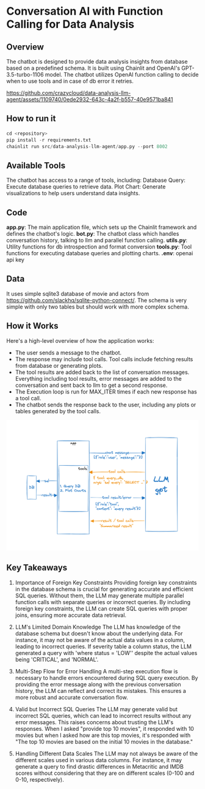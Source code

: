 # Conversation AI with Function Calling for Data Analysis

## Overview

The chatbot is designed to provide data analysis insights from database based on a predefined schema. It is built using Chainlit and OpenAI's GPT-3.5-turbo-1106 model. The chatbot utilizes OpenAI function calling to decide when to use tools and in case of db error it retries.

https://github.com/crazycloud/data-analysis-llm-agent/assets/1109740/0ede2932-643c-4a2f-b557-40e9571ba841

## How to run it

```python
cd <repository>
pip install -r requirements.txt
chainlit run src/data-analysis-llm-agent/app.py --port 8002
```

## Available Tools

The chatbot has access to a range of tools, including:
Database Query: Execute database queries to retrieve data.
Plot Chart: Generate visualizations to help users understand data insights.

## Code

**app.py**: The main application file, which sets up the Chainlit framework and defines the chatbot's logic.
**bot.py**: The chatbot class which handles conversation history, talking to llm and parallel function calling.
**utils.py**: Utility functions for db introspection and format conversion
**tools.py**: Tool functions for executing database queries and plotting charts.
**.env**: openai api key

## Data

It uses simple sqlite3 database of movie and actors from https://github.com/slackhq/sqlite-python-connect/. The schema is very simple with only two tables but should work with more complex schema.

## How it Works

Here's a high-level overview of how the application works:

- The user sends a message to the chatbot.
- The response may include tool calls. Tool calls include fetching results from database or generating plots.
- The tool results are added back to the list of conversation messages. Everything including tool results, error messages are added to the conversation and sent back to llm to get a second response.
- The Execution loop is run for MAX_ITER times if each new response has a tool call.
- The chatbot sends the response back to the user, including any plots or tables generated by the tool calls.

![Function Calling with DB Query tool and Visualization tool](./assets/flow.png)

## Key Takeaways

1. Importance of Foreign Key Constraints
   Providing foreign key constraints in the database schema is crucial for generating accurate and efficient SQL queries. Without them, the LLM may generate multiple parallel function calls with separate queries or incorrect queries. By including foreign key constraints, the LLM can create SQL queries with proper joins, ensuring more accurate data retrieval.

2. LLM's Limited Domain Knowledge
   The LLM has knowledge of the database schema but doesn't know about the underlying data. For instance, it may not be aware of the actual data values in a column, leading to incorrect queries. If severity table a column status, the LLM generated a query with 'where status = 'LOW'' despite the actual values being 'CRITICAL', and 'NORMAL'.

3. Multi-Step Flow for Error Handling
   A multi-step execution flow is necessary to handle errors encountered during SQL query execution. By providing the error message along with the previous conversation history, the LLM can reflect and correct its mistakes. This ensures a more robust and accurate conversation flow.

4. Valid but Incorrect SQL Queries
   The LLM may generate valid but incorrect SQL queries, which can lead to incorrect results without any error messages. This raises concerns about trusting the LLM's responses. When I asked "provide top 10 movies", it responded with 10 movies but when I asked how are this top movies, it's responded with "The top 10 movies are based on the initial 10 movies in the database."

5. Handling Different Data Scales
   The LLM may not always be aware of the different scales used in various data columns. For instance, it may generate a query to find drastic differences in Metacritic and IMDB scores without considering that they are on different scales (0-100 and 0-10, respectively).
